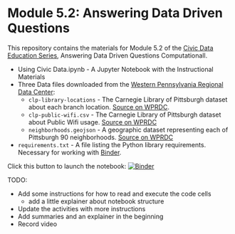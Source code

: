 # Module 5.2: Answering Data Driven Questions

This repository contains the materials for Module 5.2 of the [Civic Data Education Series](https://civic-switchboard.gitbook.io/education-series/segment-5-using-community-data/module-5.2-answering-data-driven-questions-computationally), Answering Data Driven Questions Computationall.

- Using Civic Data.ipynb - A Jupyter Notebook with the Instructional Materials
- Three Data files downloaded from the [Western Pennsylvania Regional Data Center](http://wprdc.org):
  - `clp-library-locations` - The Carnegie Library of Pittsburgh dataset about each branch location. [Source on WPRDC](https://data.wprdc.org/dataset/libraries).
  - `clp-public-wifi.csv` - The Carnegie Library of Pittsburgh dataset about Public Wifi usage. [Source on WPRDC](https://data.wprdc.org/dataset/clp-public-wifi)
  - `neighborhoods.geojson` - A geographic dataset representing each of Pittsburgh 90 neighborhoods. [Source on WPRDC](https://data.wprdc.org/dataset/neighborhoods2)
- `requirements.txt` - A file listing the Python library requirements. Necessary for working with [Binder](https://mybinder.org).

Click this button to launch the notebook: [![Binder](https://mybinder.org/badge_logo.svg)](https://mybinder.org/v2/gh/mcburton/civic-data-deep-dive/HEAD?labpath=Using%20Civic%20Data.ipynb)



TODO: 
- Add some instructions for how to read and execute the code cells
  - add a little explainer about notebook structure
- Update the activities with more instructions
- Add summaries and an explainer in the beginning
- Record video 